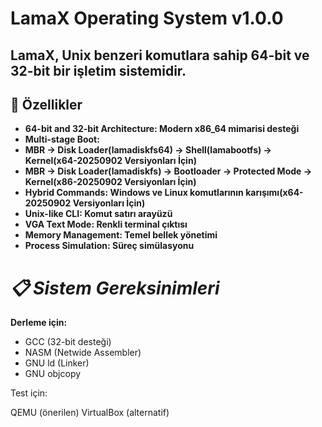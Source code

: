 # LamaX Operating System v1.0.0
## **LamaX, Unix benzeri komutlara sahip 64-bit ve 32-bit bir işletim sistemidir.**
## **🚀 Özellikler**

* **64-bit and 32-bit Architecture: Modern x86_64 mimarisi desteği**
* **Multi-stage Boot:**
* **MBR → Disk Loader(lamadiskfs64) → Shell(lamabootfs) → Kernel(x64-20250902 Versiyonları İçin)**
* **MBR -> Disk Loader(lamadiskfs) -> Bootloader -> Protected Mode -> Kernel(x86-20250902 Versiyonları İçin)**
* **Hybrid Commands: Windows ve Linux komutlarının karışımı(x64-20250902 Versiyonları İçin)**
* **Unix-like CLI: Komut satırı arayüzü**
* **VGA Text Mode: Renkli terminal çıktısı**
* **Memory Management: Temel bellek yönetimi**
* **Process Simulation: Süreç simülasyonu**

# *📋 Sistem Gereksinimleri*
**Derleme için:**

* GCC (32-bit desteği)
* NASM (Netwide Assembler)
* GNU ld (Linker)
* GNU objcopy


Test için:

QEMU (önerilen)
VirtualBox (alternatif)

